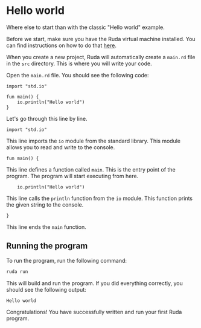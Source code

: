 # Hello world

Where else to start than with the classic "Hello world" example.

Before we start, make sure you have the Ruda virtual machine installed. You can find instructions on how to do that [here](../installation.md).

When you create a new project, Ruda will automatically create a `main.rd` file in the `src` directory. This is where you will write your code.

Open the `main.rd` file. You should see the following code:

```ruda
import "std.io"

fun main() {
    io.println("Hello world")
}
```

Let's go through this line by line.

```ruda
import "std.io"
```

This line imports the `io` module from the standard library. This module allows you to read and write to the console.

```ruda
fun main() {
```

This line defines a function called `main`. This is the entry point of the program. The program will start executing from here.

```ruda
    io.println("Hello world")
```

This line calls the `println` function from the `io` module. This function prints the given string to the console.

```ruda
}
```

This line ends the `main` function.

## Running the program

To run the program, run the following command:

```bash
ruda run
```

This will build and run the program. If you did everything correctly, you should see the following output:

```
Hello world
```

Congratulations! You have successfully written and run your first Ruda program.